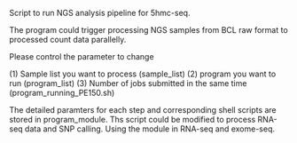 Script to run NGS analysis pipeline for 5hmc-seq.

The program could trigger processing NGS samples from BCL raw format to processed count data parallelly.

Please control the parameter to change

(1) Sample list you want to process (sample_list)
(2) program you want to run (program_list)
(3) Number of jobs submitted in the same time (program_running_PE150.sh)

The detailed paramters for each step and corresponding shell scripts are stored in program_module.
Ths script could be modified to process RNA-seq data and SNP calling. Using the module in RNA-seq and exome-seq.
